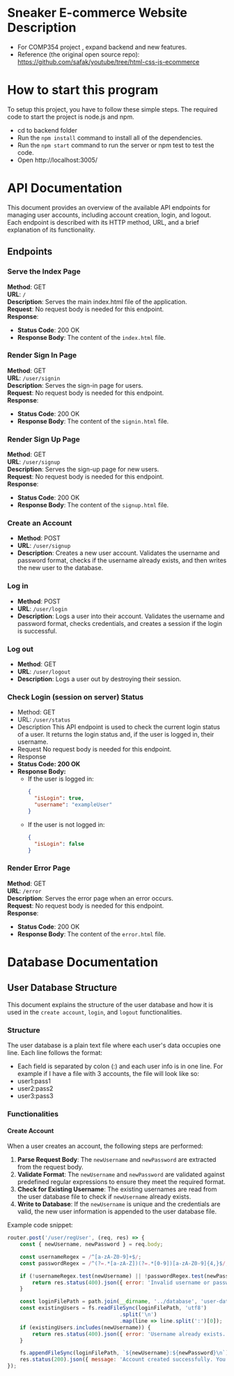 # Sneaker E-commerce Website Description
- For COMP354 project , expand backend and new features.
- Reference (the original open source repo):
https://github.com/safak/youtube/tree/html-css-js-ecommerce

# How to start this program
To setup this project, you have to follow these simple steps. The required code to start the project is node.js and npm.
- cd to backend folder
- Run the `npm install` command to install all of the dependencies.
- Run the `npm start` command to run the server or npm test to test the code.
- Open http://localhost:3005/

# API Documentation

This document provides an overview of the available API endpoints for managing user accounts, including account creation, login, and logout. Each endpoint is described with its HTTP method, URL, and a brief explanation of its functionality.

## Endpoints

### Serve the Index Page
**Method**: GET  
**URL**: `/`  
**Description**: Serves the main index.html file of the application.  
**Request**: No request body is needed for this endpoint.  
**Response**:  
- **Status Code**: 200 OK  
- **Response Body**: The content of the `index.html` file.

### Render Sign In Page
**Method**: GET  
**URL**: `/user/signin`  
**Description**: Serves the sign-in page for users.  
**Request**: No request body is needed for this endpoint.  
**Response**:  
- **Status Code**: 200 OK  
- **Response Body**: The content of the `signin.html` file.

### Render Sign Up Page
**Method**: GET  
**URL**: `/user/signup`  
**Description**: Serves the sign-up page for new users.  
**Request**: No request body is needed for this endpoint.  
**Response**:  
- **Status Code**: 200 OK  
- **Response Body**: The content of the `signup.html` file.

### Create an Account
- **Method**: POST
- **URL**: `/user/signup`
- **Description**: Creates a new user account. Validates the username and password format, checks if the username already exists, and then writes the new user to the database.
### Log in 
- **Method**: POST
- **URL**: `/user/login`
- **Description**: Logs a user into their account. Validates the username and password format, checks credentials, and creates a session if the login is successful.
### Log out
- **Method**: GET
- **URL**: `/user/logout`
- **Description**: Logs a user out by destroying their session. 
### Check Login (session on server) Status
- Method: GET
- URL: `/user/status`
- Description
This API endpoint is used to check the current login status of a user. It returns the login status and, if the user is logged in, their username.
- Request
No request body is needed for this endpoint.
-  Response
- **Status Code: 200 OK**
- **Response Body:**
    - If the user is logged in:
      ```json
      {
        "isLogin": true,
        "username": "exampleUser"
      }
      ```
    - If the user is not logged in:
      ```json
      {
        "isLogin": false
      }
      ```

### Render Error Page
**Method**: GET  
**URL**: `/error`  
**Description**: Serves the error page when an error occurs.  
**Request**: No request body is needed for this endpoint.  
**Response**:  
- **Status Code**: 200 OK  
- **Response Body**: The content of the `error.html` file.



# Database Documentation
## User Database Structure

This document explains the structure of the user database and how it is used in the `create account`, `login`, and `logout` functionalities.

### Structure

The user database is a plain text file where each user's data occupies one line. Each line follows the format:
- Each field is separated by colon (:) and each user info is in one line.
For example if I have a file with 3 accounts, the file will look like so:
- user1:pass1 
- user2:pass2 
- user3:pass3

### Functionalities

#### Create Account

When a user creates an account, the following steps are performed:

1. **Parse Request Body**: The `newUsername` and `newPassword` are extracted from the request body.
2. **Validate Format**: The `newUsername` and `newPassword` are validated against predefined regular expressions to ensure they meet the required format.
3. **Check for Existing Username**: The existing usernames are read from the user database file to check if `newUsername` already exists.
4. **Write to Database**: If the `newUsername` is unique and the credentials are valid, the new user information is appended to the user database file.

Example code snippet:

```js
router.post('/user/regUser', (req, res) => {
    const { newUsername, newPassword } = req.body;

    const usernameRegex = /^[a-zA-Z0-9]+$/;
    const passwordRegex = /^(?=.*[a-zA-Z])(?=.*[0-9])[a-zA-Z0-9]{4,}$/;

    if (!usernameRegex.test(newUsername) || !passwordRegex.test(newPassword)) {
        return res.status(400).json({ error: 'Invalid username or password format.' });
    }

    const loginFilePath = path.join(__dirname, '../database', 'user-database.txt')
    const existingUsers = fs.readFileSync(loginFilePath, 'utf8')
                                    .split('\n')
                                    .map(line => line.split(':')[0]);
    if (existingUsers.includes(newUsername)) {
        return res.status(400).json({ error: 'Username already exists. Please choose another one.' });
    }

    fs.appendFileSync(loginFilePath, `${newUsername}:${newPassword}\n`);
    res.status(200).json({ message: 'Account created successfully. You can now log in.' });
});

